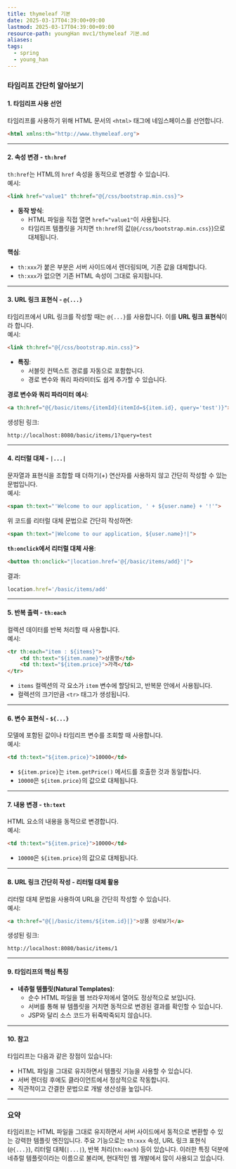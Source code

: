 ```yaml
---
title: thymeleaf 기본
date: 2025-03-17T04:39:00+09:00
lastmod: 2025-03-17T04:39:00+09:00
resource-path: youngHan mvc1/thymeleaf 기본.md
aliases: 
tags:
  - spring
  - young_han
---
```

### 타임리프 간단히 알아보기

#### 1. **타임리프 사용 선언**
타임리프를 사용하기 위해 HTML 문서의 `<html>` 태그에 네임스페이스를 선언합니다.
```html
<html xmlns:th="http://www.thymeleaf.org">
```

---

#### 2. **속성 변경 - `th:href`**
`th:href`는 HTML의 `href` 속성을 동적으로 변경할 수 있습니다.  
예시:
```html
<link href="value1" th:href="@{/css/bootstrap.min.css}">
```
- **동작 방식**:  
  - HTML 파일을 직접 열면 `href="value1"`이 사용됩니다.  
  - 타임리프 템플릿을 거치면 `th:href`의 값(`@{/css/bootstrap.min.css}`)으로 대체됩니다.  

**핵심**:  
- `th:xxx`가 붙은 부분은 서버 사이드에서 렌더링되며, 기존 값을 대체합니다.  
- `th:xxx`가 없으면 기존 HTML 속성이 그대로 유지됩니다.

---

#### 3. **URL 링크 표현식 - `@{...}`**
타임리프에서 URL 링크를 작성할 때는 `@{...}`를 사용합니다. 이를 **URL 링크 표현식**이라 합니다.  
예시:
```html
<link th:href="@{/css/bootstrap.min.css}">
```
- **특징**:  
  - 서블릿 컨텍스트 경로를 자동으로 포함합니다.  
  - 경로 변수와 쿼리 파라미터도 쉽게 추가할 수 있습니다.

**경로 변수와 쿼리 파라미터 예시**:
```html
<a th:href="@{/basic/items/{itemId}(itemId=${item.id}, query='test')}">
```
생성된 링크:  
```
http://localhost:8080/basic/items/1?query=test
```

---

#### 4. **리터럴 대체 - `|...|`**
문자열과 표현식을 조합할 때 더하기(+) 연산자를 사용하지 않고 간단히 작성할 수 있는 문법입니다.  
예시:
```html
<span th:text="'Welcome to our application, ' + ${user.name} + '!'">
```
위 코드를 리터럴 대체 문법으로 간단히 작성하면:
```html
<span th:text="|Welcome to our application, ${user.name}!|">
```

**`th:onclick`에서 리터럴 대체 사용**:
```html
<button th:onclick="|location.href='@{/basic/items/add}'|">
```
결과:
```javascript
location.href='/basic/items/add'
```

---

#### 5. **반복 출력 - `th:each`**
컬렉션 데이터를 반복 처리할 때 사용합니다.  
예시:
```html
<tr th:each="item : ${items}">
    <td th:text="${item.name}">상품명</td>
    <td th:text="${item.price}">가격</td>
</tr>
```
- `items` 컬렉션의 각 요소가 `item` 변수에 할당되고, 반복문 안에서 사용됩니다.  
- 컬렉션의 크기만큼 `<tr>` 태그가 생성됩니다.

---

#### 6. **변수 표현식 - `${...}`**
모델에 포함된 값이나 타임리프 변수를 조회할 때 사용합니다.  
예시:
```html
<td th:text="${item.price}">10000</td>
```
- `${item.price}`는 `item.getPrice()` 메서드를 호출한 것과 동일합니다.  
- `10000`은 `${item.price}`의 값으로 대체됩니다.

---

#### 7. **내용 변경 - `th:text`**
HTML 요소의 내용을 동적으로 변경합니다.  
예시:
```html
<td th:text="${item.price}">10000</td>
```
- `10000`은 `${item.price}`의 값으로 대체됩니다.

---

#### 8. **URL 링크 간단히 작성 - 리터럴 대체 활용**
리터럴 대체 문법을 사용하여 URL을 간단히 작성할 수 있습니다.  
예시:
```html
<a th:href="@{|/basic/items/${item.id}|}">상품 상세보기</a>
```
생성된 링크:  
```
http://localhost:8080/basic/items/1
```

---

#### 9. **타임리프의 핵심 특징**
- **네츄럴 템플릿(Natural Templates)**:  
  - 순수 HTML 파일을 웹 브라우저에서 열어도 정상적으로 보입니다.  
  - 서버를 통해 뷰 템플릿을 거치면 동적으로 변경된 결과를 확인할 수 있습니다.  
  - JSP와 달리 소스 코드가 뒤죽박죽되지 않습니다.

---

#### 10. **참고**
타임리프는 다음과 같은 장점이 있습니다:
- HTML 파일을 그대로 유지하면서 템플릿 기능을 사용할 수 있습니다.  
- 서버 렌더링 후에도 클라이언트에서 정상적으로 작동합니다.  
- 직관적이고 간결한 문법으로 개발 생산성을 높입니다.  

---

### 요약
타임리프는 HTML 파일을 그대로 유지하면서 서버 사이드에서 동적으로 변환할 수 있는 강력한 템플릿 엔진입니다. 주요 기능으로는 `th:xxx` 속성, URL 링크 표현식(`@{...}`), 리터럴 대체(`|...|`), 반복 처리(`th:each`) 등이 있습니다. 이러한 특징 덕분에 네츄럴 템플릿이라는 이름으로 불리며, 현대적인 웹 개발에서 많이 사용되고 있습니다.